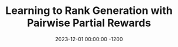 ---
title:          "Learning to Rank Generation with Pairwise Partial Rewards"
date:           2023-12-01 00:00:00 -1200
selected:       false
pub:            "EMNLP"
pub_date:       "2023"
pub_last:       'Main'
# abstract: >-
#   This paper studies the use of reinforcement learning for conditional text generation, which overcomes the limitation of the prevalent supervised maximum likelihood estimation approach. However, it still suffers from challenges including the large action space and the delayed reward, as the reward can be computed only after an entire sequence is generated. To address these challenges, we propose a method that provides partial rewards for intermediate actions taken on partial sequences. This enables the model to promptly prioritize actions that lead to the generation of more desirable sequences. Our method’s key contribution lies in its focus on distinguishing relatively more desirable actions rather than striving to precisely estimate pointwise values for arbitrary partial sequences. Instead, our model learns to discern the relative desirability between pairs of actions, or rank actions in a pairwise manner, only when necessary and feasible. This is materialized in an efficient way by leveraging the prefix tree constructed from the sampled sequences. Experimental results on paraphrase generation and constrained machine translation tasks showcase the effectiveness of our method.
cover:          /assets/images/covers/2023-ppr.png
authors:
- Youngwon Lee*
- Jinu Lee*
- Seung-won Hwang
links:
  Paper: https://aclanthology.org/2023.emnlp-main.371/
---
